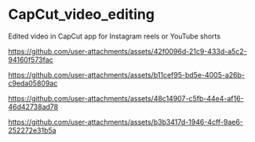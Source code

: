 # CapCut_video_editing
Edited video in CapCut app for Instagram reels or YouTube shorts



https://github.com/user-attachments/assets/42f0096d-21c9-433d-a5c2-94160f573fac



https://github.com/user-attachments/assets/b11cef95-bd5e-4005-a26b-c9eda05809ac



https://github.com/user-attachments/assets/48c14907-c5fb-44e4-af16-46d42738ad78



https://github.com/user-attachments/assets/b3b3417d-1946-4cff-9ae6-252272e31b5a

